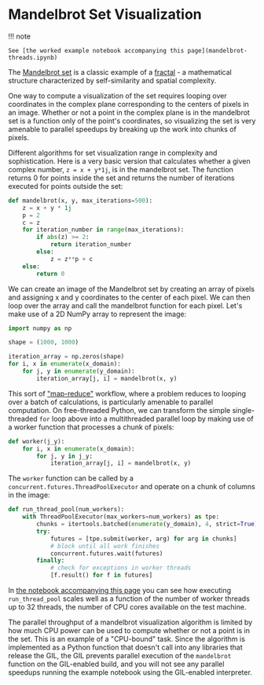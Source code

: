 # Mandelbrot Set Visualization

!!! note

    See [the worked example notebook accompanying this page](mandelbrot-threads.ipynb)

The [Mandelbrot set](https://en.wikipedia.org/wiki/Mandelbrot_set) is a classic
example of a [fractal](https://en.wikipedia.org/wiki/Fractal) - a mathematical
structure characterized by self-similarity and spatial complexity.

One way to compute a visualization of the set requires looping over coordinates
in the complex plane corresponding to the centers of pixels in an image. Whether
or not a point in the complex plane is in the mandelbrot set is a function only
of the point's coordinates, so visualizing the set is very amenable to parallel
speedups by breaking up the work into chunks of pixels.

Different algorithms for set visualization range in complexity and sophistication. Here is
a very basic version that calculates whether a given complex number, `z = x + y*1j`, is in the mandelbrot set. The function returns 0 for points inside the
set and returns the number of iterations executed for points outside the set:

```python
def mandelbrot(x, y, max_iterations=500):
    z = x + y * 1j
    p = 2
    c = z
    for iteration_number in range(max_iterations):
        if abs(z) >= 2:
            return iteration_number
        else:
            z = z**p + c
    else:
        return 0
```

We can create an image of the Mandelbrot set by creating an array of pixels and
assigning x and y coordinates to the center of each pixel. We can then loop over
the array and call the mandelbrot function for each pixel. Let's make use of a
2D NumPy array to represent the image:

```python
import numpy as np

shape = (1000, 1000)

iteration_array = np.zeros(shape)
for i, x in enumerate(x_domain):
    for j, y in enumerate(y_domain):
        iteration_array[j, i] = mandelbrot(x, y)
```

This sort of ["map-reduce"](https://en.wikipedia.org/wiki/MapReduce) workflow,
where a problem reduces to looping over a batch of calculations, is particularly
amenable to parallel computation. On free-threaded Python, we can transform the
simple single-threaded `for` loop above into a multithreaded parallel loop by
making use of a worker function that processes a chunk of pixels:

```python
def worker(j_y):
    for i, x in enumerate(x_domain):
        for j, y in j_y:
            iteration_array[j, i] = mandelbrot(x, y)
```

The `worker` function can be called by a `concurrent.futures.ThreadPoolExecutor` and
operate on a chunk of columns in the image:

```python
def run_thread_pool(num_workers):
    with ThreadPoolExecutor(max_workers=num_workers) as tpe:
        chunks = itertools.batched(enumerate(y_domain), 4, strict=True)
        try:
            futures = [tpe.submit(worker, arg) for arg in chunks]
            # block until all work finishes
            concurrent.futures.wait(futures)
        finally:
            # check for exceptions in worker threads
            [f.result() for f in futures]
```

In [the notebook accompanying this page](mandelbrot-threads.ipynb) you can see
how executing `run_thread_pool` scales well as a function of the number of
worker threads up to 32 threads, the number of CPU cores available on the test
machine.

The parallel throughput of a mandelbrot visualization algorithm is limited by
how much CPU power can be used to compute whether or not a point is in the
set. This is an example of a "CPU-bound" task. Since the algorithm is
implemented as a Python function that doesn't call into any libraries that
release the GIL, the GIL prevents parallel execution of the `mandelbrot`
function on the GIL-enabled build, and you will not see any parallel speedups
running the example notebook using the GIL-enabled interpreter.
